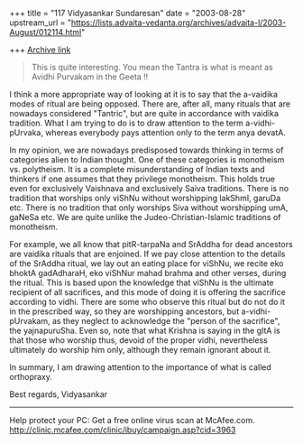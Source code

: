 +++
title = "117 Vidyasankar Sundaresan"
date = "2003-08-28"
upstream_url = "https://lists.advaita-vedanta.org/archives/advaita-l/2003-August/012114.html"

+++
[Archive link](https://lists.advaita-vedanta.org/archives/advaita-l/2003-August/012114.html)


>This is quite interesting.  You mean the Tantra is what is meant as Avidhi 
>Purvakam in the Geeta !!
>

I think a more appropriate way of looking at it is to say that the a-vaidika 
modes of ritual are being opposed. There are, after all, many rituals that 
are nowadays considered "Tantric", but are quite in accordance with vaidika 
tradition. What I am trying to do is to draw attention to the term 
a-vidhi-pUrvaka, whereas everybody pays attention only to the term anya 
devatA.

In my opinion, we are nowadays predisposed towards thinking in terms of 
categories alien to Indian thought. One of these categories is monotheism 
vs. polytheism. It is a complete misunderstanding of Indian texts and 
thinkers if one assumes that they privilege monotheism. This holds true even 
for exclusively Vaishnava and exclusively Saiva traditions. There is no 
tradition that worships only viShNu without worshipping lakShmI, garuDa etc. 
There is no tradition that only worships Siva without worshipping umA, 
gaNeSa etc. We are quite unlike the Judeo-Christian-Islamic traditions of 
monotheism.

For example, we all know that pitR-tarpaNa and SrAddha for dead ancestors 
are vaidika rituals that are enjoined. If we pay close attention to the 
details of the SrAddha ritual, we lay out an eating place for viShNu, we 
recite eko bhoktA gadAdharaH, eko viShNur mahad brahma and other verses, 
during the ritual. This is based upon the knowledge that viShNu is the 
ultimate recipient of all sacrifices, and this mode of doing it is offering 
the sacrifice according to vidhi. There are some who observe this ritual but 
do not do it in the prescribed way, so they are worshipping ancestors, but 
a-vidhi-pUrvakam, as they neglect to acknowledge the "person of the 
sacrifice", the yajnapuruSha. Even so, note that what Krishna is saying in 
the gItA is that those who worship thus, devoid of the proper vidhi, 
nevertheless ultimately do worship him only, although they remain ignorant 
about it.

In summary, I am drawing attention to the importance of what is called 
orthopraxy.

Best regards,
Vidyasankar

_________________________________________________________________
Help protect your PC: Get a free online virus scan at McAfee.com. 
http://clinic.mcafee.com/clinic/ibuy/campaign.asp?cid=3963

